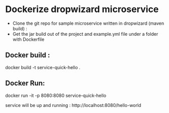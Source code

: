 # Dockerize dropwizard microservice

- Clone the git repo for sample microservice written in dropwizard (maven build) : <GIT link to be passed>
- Get the jar build out of the project and example.yml file under a folder with Dockerfile

## Docker build :

docker build -t service-quick-hello .

## Docker Run:

docker run -it -p 8080:8080 service-quick-hello

service will be up and running : http://localhost:8080/hello-world
